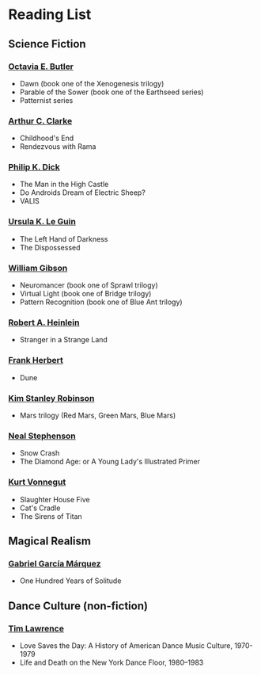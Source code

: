 # Reading List
## Science Fiction

### [Octavia E. Butler](https://en.wikipedia.org/wiki/Octavia_E._Butler)
* Dawn (book one of the Xenogenesis trilogy)
* Parable of the Sower (book one of the Earthseed series)
* Patternist series

### [Arthur C. Clarke](https://en.wikipedia.org/wiki/Arthur_C._Clarke)
* Childhood's End
* Rendezvous with Rama

### [Philip K. Dick](https://en.wikipedia.org/wiki/Philip_K._Dick)
* The Man in the High Castle 
* Do Androids Dream of Electric Sheep? 
* VALIS 

### [Ursula K. Le Guin](https://en.wikipedia.org/wiki/Ursula_K._Le_Guin)
* The Left Hand of Darkness
* The Dispossessed

### [William Gibson](https://en.wikipedia.org/wiki/William_Gibson)
* Neuromancer (book one of Sprawl trilogy)
* Virtual Light (book one of Bridge trilogy)
* Pattern Recognition (book one of Blue Ant trilogy)

### [Robert A. Heinlein](https://en.wikipedia.org/wiki/Robert_A._Heinlein)
* Stranger in a Strange Land

### [Frank Herbert](https://en.wikipedia.org/wiki/Frank_Herbert)
* Dune

### [Kim Stanley Robinson](https://en.wikipedia.org/wiki/Kim_Stanley_Robinson)
* Mars trilogy (Red Mars, Green Mars, Blue Mars)

### [Neal Stephenson](https://en.wikipedia.org/wiki/Neal_Stephenson)
* Snow Crash
* The Diamond Age: or A Young Lady's Illustrated Primer

### [Kurt Vonnegut](https://en.wikipedia.org/wiki/Kurt_Vonnegut)
* Slaughter House Five
* Cat's Cradle
* The Sirens of Titan

## Magical Realism
### [Gabriel García Márquez](https://en.wikipedia.org/wiki/Gabriel_Garc%C3%ADa_M%C3%A1rquez) 
* One Hundred Years of Solitude

## Dance Culture (non-fiction)
### [Tim Lawrence](https://www.timlawrence.info/)
* Love Saves the Day: A History of American Dance Music Culture, 1970-1979
* Life and Death on the New York Dance Floor, 1980–1983

